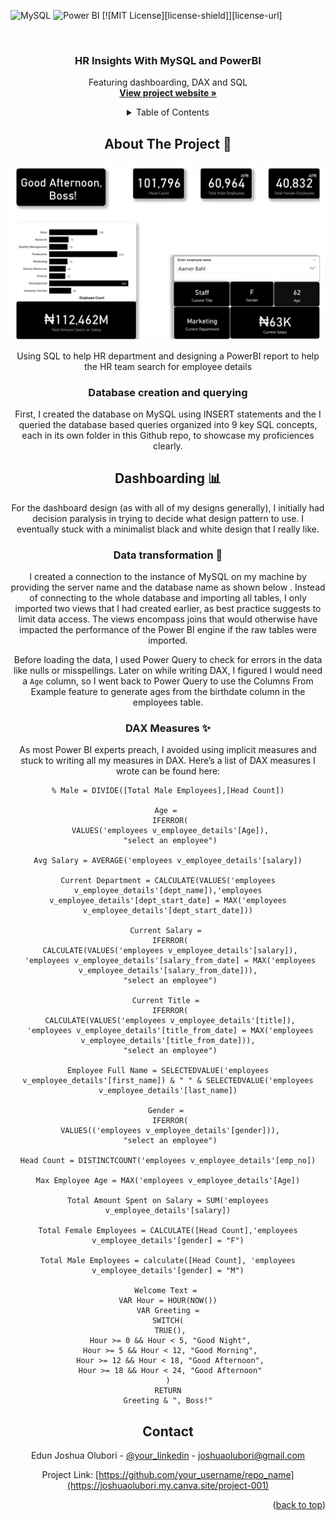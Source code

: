 
<!-- Improved compatibility of back to top link: See: https://github.com/othneildrew/Best-README-Template/pull/73 -->
<a name="readme-top"></a>
<!--
*** Thanks for checking out the Best-README-Template. If you have a suggestion
*** that would make this better, please fork the repo and create a pull request
*** or simply open an issue with the tag "enhancement".
*** Don't forget to give the project a star!
*** Thanks again! Now go create something AMAZING! :D
-->



<!-- PROJECT SHIELDS -->
<!--
*** I'm using markdown "reference style" links for readability.
*** Reference links are enclosed in brackets [ ] instead of parentheses ( ).
*** See the bottom of this document for the declaration of the reference variables
*** for contributors-url, forks-url, etc. This is an optional, concise syntax you may use.
*** https://www.markdownguide.org/basic-syntax/#reference-style-links
-->

![MySQL](https://img.shields.io/static/v1?style=for-the-badge&message=MySQL&color=4479A1&logo=MySQL&logoColor=FFFFFF&label=)
![Power BI](https://img.shields.io/static/v1?style=for-the-badge&message=Power+BI&color=222222&logo=Power+BI&logoColor=F2C811&label=)
[![MIT License][license-shield]][license-url]



<!-- PROJECT LOGO -->
<br />
<div align="center">

  <h3 align="center"> HR Insights With MySQL and PowerBI</h3>

  <p align="center">
    Featuring dashboarding, DAX and SQL
    <br />
    <a href="https://joshuaolubori.my.canva.site/project-001"><strong>View project website »</strong></a>
    <br />


<!-- TABLE OF CONTENTS -->
<details>
  <summary>Table of Contents</summary>
  <ol>
    <li>
      <a href="#about-the-project">About The Project</a>
      <ul>
        <li><a href="#database">Database creation and querying</a></li>
      </ul>
    </li>
    <li>
      <a href="#dashboarding">Dashboarding</a>
      <ul>
        <li><a href="#data-transformation">Data transformation </a></li>
        <li><a href="#dax-measures">DAX Measures</a></li> 
<li><a href="#contact">Contact</a></li>
      </ul>
    </li>
  
  </ol>
</details>



<!-- ABOUT THE PROJECT -->
## About The Project 🍪 

![Dashboard](https://github.com/JoshuaOlubori/sql-employee-analysis-a/blob/ddfa9521399eadd8cea5f425101dffd880edaa39/dashboard.PNG)

Using SQL to help HR department and designing a PowerBI report to help the HR team search for employee details


### Database creation and querying

First, I created the database on MySQL using INSERT statements and the I queried the database based queries organized into 9 key SQL concepts, each in its own folder in this Github repo, to showcase my proficiences clearly.


<!-- -->
## Dashboarding 📊

For the dashboard design (as with all of my designs generally), I initially had decision paralysis in trying to decide what design pattern to use. I eventually stuck with a minimalist black and white design that I really like.

### Data transformation 🦋

I created a connection to the instance of MySQL on my machine by providing the server name and the database name as shown below .
Instead of connecting to the whole database and importing all tables, I only imported two views that I had created earlier, as best practice suggests to limit data access.
The views encompass joins that would otherwise have impacted the performance of the Power BI engine if the raw tables were imported.

Before loading the data, I used Power Query to check for errors in the data like nulls or misspellings. Later on while writing DAX, I figured I would need a `Age` column, so I went back to Power Query to use the Columns From Example feature to generate ages from the birthdate column in the employees table.

### DAX Measures ✨

As most Power BI experts preach, I avoided using implicit measures and stuck to writing all my measures in DAX.
Here’s a list of DAX measures I wrote can be found here:

   ```% Female = DIVIDE([Total Female Employees], [Head Count])
% Male = DIVIDE([Total Male Employees],[Head Count])

Age = 
    IFERROR(
    VALUES('employees v_employee_details'[Age]),
    "select an employee")

Avg Salary = AVERAGE('employees v_employee_details'[salary])

Current Department = CALCULATE(VALUES('employees v_employee_details'[dept_name]),'employees v_employee_details'[dept_start_date] = MAX('employees v_employee_details'[dept_start_date]))

Current Salary = 
    IFERROR(
    CALCULATE(VALUES('employees v_employee_details'[salary]),
    'employees v_employee_details'[salary_from_date] = MAX('employees v_employee_details'[salary_from_date])),
    "select an employee")

Current Title = 
    IFERROR(
    CALCULATE(VALUES('employees v_employee_details'[title]),
    'employees v_employee_details'[title_from_date] = MAX('employees v_employee_details'[title_from_date])),
    "select an employee")

Employee Full Name = SELECTEDVALUE('employees v_employee_details'[first_name]) & " " & SELECTEDVALUE('employees v_employee_details'[last_name])

Gender = 
    IFERROR(
    VALUES(('employees v_employee_details'[gender])),
    "select an employee")

Head Count = DISTINCTCOUNT('employees v_employee_details'[emp_no])

Max Employee Age = MAX('employees v_employee_details'[Age])

Total Amount Spent on Salary = SUM('employees v_employee_details'[salary])

Total Female Employees = CALCULATE([Head Count],'employees v_employee_details'[gender] = "F")

Total Male Employees = calculate([Head Count], 'employees v_employee_details'[gender] = "M")

Welcome Text = 
VAR Hour = HOUR(NOW())
VAR Greeting =
SWITCH(
	TRUE(),
	Hour >= 0 && Hour < 5, "Good Night",
	Hour >= 5 && Hour < 12, "Good Morning",
	Hour >= 12 && Hour < 18, "Good Afternoon",
	Hour >= 18 && Hour < 24, "Good Afternoon"
)
RETURN
Greeting & ", Boss!"
   ```


<!-- CONTACT  ☎️ -->
## Contact

Edun Joshua Olubori - [@your_linkedin](https://www.linkedin.com/in/joshua-edun) - joshuaolubori@gmail.com

Project Link: [https://github.com/your_username/repo_name](https://joshuaolubori.my.canva.site/project-001)

<p align="right">(<a href="#readme-top">back to top</a>)</p>



